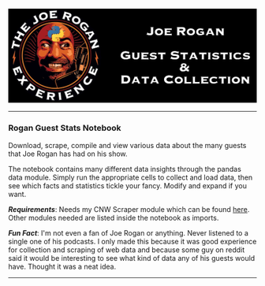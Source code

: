 ![Joe Rogan embraces the almighty Python](LOLROGAN.jpg "I ain't apologizing for this work of art.")

---
### Rogan Guest Stats Notebook

Download, scrape, compile and view various data about the many guests that Joe Rogan has had on his show.

The notebook contains many different data insights through the pandas data module. Simply run the appropriate cells to collect and load data, then see which facts and statistics tickle your fancy. Modify and expand if you want.

**_Requirements_**: Needs my CNW Scraper module which can be found [here](https://github.com/hexadeci-male/CNW_Scraper). Other modules needed are listed inside the notebook as imports.

**_Fun Fact_**: I'm not even a fan of Joe Rogan or anything. Never listened to a single one of his podcasts. I only made this because it was good experience for collection and scraping of web data and because some guy on reddit said it would be interesting to see what kind of data any of his guests would have. Thought it was a neat idea.

---